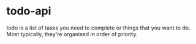 # todo-api
todo is  a list of tasks you need to complete or things that you want to do. Most typically, they're organised in order of priority.
